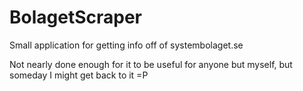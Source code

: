 BolagetScraper
==============

Small application for getting info off of systembolaget.se

Not nearly done enough for it to be useful for anyone but myself, but someday I might get back to it =P